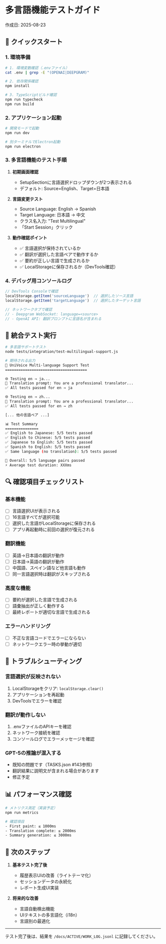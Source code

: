 # 多言語機能テストガイド

作成日: 2025-08-23

## 🚀 クイックスタート

### 1. 環境準備

```bash
# 1. 環境変数確認（.envファイル）
cat .env | grep -E "(OPENAI|DEEPGRAM)"

# 2. 依存関係確認
npm install

# 3. TypeScriptビルド確認
npm run typecheck
npm run build
```

### 2. アプリケーション起動

```bash
# 開発モードで起動
npm run dev

# 別ターミナルでElectron起動
npm run electron
```

### 3. 多言語機能のテスト手順

1. **初期画面確認**
   - SetupSectionに言語選択ドロップダウンが2つ表示される
   - デフォルト: Source=English、Target=日本語

2. **言語変更テスト**
   - Source Language: English → Spanish
   - Target Language: 日本語 → 中文
   - クラス名入力: "Test Multilingual"
   - 「Start Session」クリック

3. **動作確認ポイント**
   - ✅ 言語選択が保持されているか
   - ✅ 翻訳が選択した言語ペアで動作するか
   - ✅ 要約が正しい言語で生成されるか
   - ✅ LocalStorageに保存されるか（DevTools確認）

### 4. デバッグ用コンソールログ

```javascript
// DevTools Consoleで確認
localStorage.getItem('sourceLanguage')  // 選択したソース言語
localStorage.getItem('targetLanguage')  // 選択したターゲット言語

// ネットワークタブで確認
// - Deepgram WebSocket: language=<source>
// - OpenAI API: 翻訳プロンプトに言語名が含まれる
```

## 🧪 統合テスト実行

```bash
# 多言語サポートテスト
node tests/integration/test-multilingual-support.js

# 期待される出力
🧪 UniVoice Multi-language Support Test
=====================================

🌐 Testing en → ja...
📝 Translation prompt: You are a professional translator...
✅ All tests passed for en → ja

🌐 Testing en → zh...
📝 Translation prompt: You are a professional translator...
✅ All tests passed for en → zh

[... 他の言語ペア ...]

📊 Test Summary
===============
✅ English to Japanese: 5/5 tests passed
✅ English to Chinese: 5/5 tests passed
✅ Japanese to English: 5/5 tests passed
✅ Spanish to English: 5/5 tests passed
✅ Same language (no translation): 5/5 tests passed

🎯 Overall: 5/5 language pairs passed
⚡ Average test duration: XXXms
```

## 🔍 確認項目チェックリスト

### 基本機能
- [ ] 言語選択UIが表示される
- [ ] 16言語すべてが選択可能
- [ ] 選択した言語がLocalStorageに保存される
- [ ] アプリ再起動時に前回の選択が復元される

### 翻訳機能
- [ ] 英語→日本語の翻訳が動作
- [ ] 日本語→英語の翻訳が動作
- [ ] 中国語、スペイン語など他言語も動作
- [ ] 同一言語選択時は翻訳がスキップされる

### 高度な機能
- [ ] 要約が選択した言語で生成される
- [ ] 語彙抽出が正しく動作する
- [ ] 最終レポートが適切な言語で生成される

### エラーハンドリング
- [ ] 不正な言語コードでエラーにならない
- [ ] ネットワークエラー時の挙動が適切

## 🐛 トラブルシューティング

### 言語選択が反映されない
1. LocalStorageをクリア: `localStorage.clear()`
2. アプリケーションを再起動
3. DevToolsでエラーを確認

### 翻訳が動作しない
1. .envファイルのAPIキーを確認
2. ネットワーク接続を確認
3. コンソールログでエラーメッセージを確認

### GPT-5の推論が混入する
- 既知の問題です（TASKS.json #143参照）
- 翻訳結果に説明文が含まれる場合があります
- 修正予定

## 📊 パフォーマンス確認

```bash
# メトリクス測定（実装予定）
npm run metrics

# 確認項目
- First paint: ≤ 1000ms
- Translation complete: ≤ 2000ms
- Summary generation: ≤ 3000ms
```

## 🎯 次のステップ

1. **基本テスト完了後**
   - 履歴表示UIの改善（ライトテーマ化）
   - セッションデータの永続化
   - レポート生成UI実装

2. **将来的な改善**
   - 言語自動検出機能
   - UIテキストの多言語化（i18n）
   - 言語別の最適化

---

テスト完了後は、結果を `/docs/ACTIVE/WORK_LOG.jsonl` に記録してください。